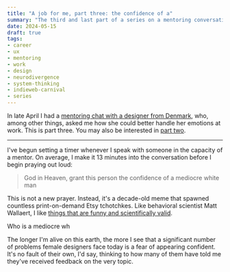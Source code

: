 ```yaml
---
title: "A job for me, part three: the confidence of a"
summary: "The third and last part of a series on a mentoring conversation with a fellow designer"
date: 2024-05-15
draft: true
tags:
- career
- ux
- mentoring
- work
- design
- neurodivergence
- system-thinking
- indieweb-carnival
- series
---
```

In late April I had a [mentoring chat with a designer from Denmark](/2024/04/20/a-job-for-me-part-one/), who, among other things, asked me how she could better handle her emotions at work. This is part three. You may also be interested in [part two](/2024/05/10/a-job-for-me-part-two-good-enough).

---

I've begun setting a timer whenever I speak with someone in the capacity of a mentor. On average, I make it 13 minutes into the conversation before I begin praying out loud:

> God in Heaven, grant this person the confidence of a mediocre white man

This is not a new prayer. Instead, it's a decade-old meme that spawned countless print-on-demand Etsy tchotchkes. Like behavioral scientist Matt Wallaert, I like [things that are funny and scientifically valid](https://mattwallaert.com/mediocrewhitemen/).

Who is a mediocre wh





The longer I'm alive on this earth, the more I see that a significant number of problems female designers face today is a fear of appearing confident. It's no fault of their own, I'd say, thinking to how many of them have told me they've received feedback on the very topic.